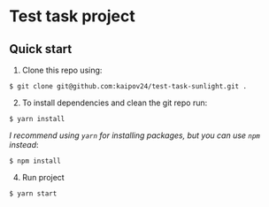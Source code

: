 # Test task project

## Quick start

1. Clone this repo using:
  ```shell
  $ git clone git@github.com:kaipov24/test-task-sunlight.git .
  ```

2. To install dependencies and clean the git repo run:

  ```shell
  $ yarn install
  ```

  *I recommend using `yarn` for installing packages, but you can use `npm` instead*:

  ```shell
  $ npm install
  ```
4. Run project

  ```shell
  $ yarn start
  ```
